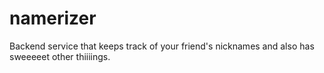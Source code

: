 namerizer
=========

Backend service that keeps track of your friend's nicknames and also has sweeeeet other thiiiings.
